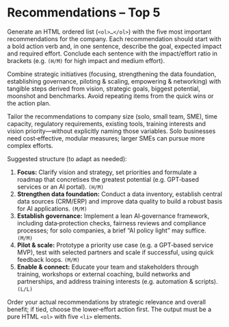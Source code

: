 # Recommendations – Top 5

Generate an HTML ordered list (`<ol>…</ol>`) with the five most important recommendations for the company. Each recommendation should start with a bold action verb and, in one sentence, describe the goal, expected impact and required effort. Conclude each sentence with the impact/effort ratio in brackets (e.g. `(H/M)` for high impact and medium effort).

Combine strategic initiatives (focusing, strengthening the data foundation, establishing governance, piloting & scaling, empowering & networking) with tangible steps derived from vision, strategic goals, biggest potential, moonshot and benchmarks. Avoid repeating items from the quick wins or the action plan.

Tailor the recommendations to company size (solo, small team, SME), time capacity, regulatory requirements, existing tools, training interests and vision priority—without explicitly naming those variables. Solo businesses need cost‑effective, modular measures; larger SMEs can pursue more complex efforts.

Suggested structure (to adapt as needed):

1. **Focus:** Clarify vision and strategy, set priorities and formulate a roadmap that concretises the greatest potential (e.g. GPT‑based services or an AI portal). `(H/M)`
2. **Strengthen data foundation:** Conduct a data inventory, establish central data sources (CRM/ERP) and improve data quality to build a robust basis for AI applications. `(M/M)`
3. **Establish governance:** Implement a lean AI‑governance framework, including data‑protection checks, fairness reviews and compliance processes; for solo companies, a brief “AI policy light” may suffice. `(M/M)`
4. **Pilot & scale:** Prototype a priority use case (e.g. a GPT‑based service MVP), test with selected partners and scale if successful, using quick feedback loops. `(M/M)`
5. **Enable & connect:** Educate your team and stakeholders through training, workshops or external coaching, build networks and partnerships, and address training interests (e.g. automation & scripts). `(L/L)`

Order your actual recommendations by strategic relevance and overall benefit; if tied, choose the lower‑effort action first. The output must be a pure HTML `<ol>` with five `<li>` elements.